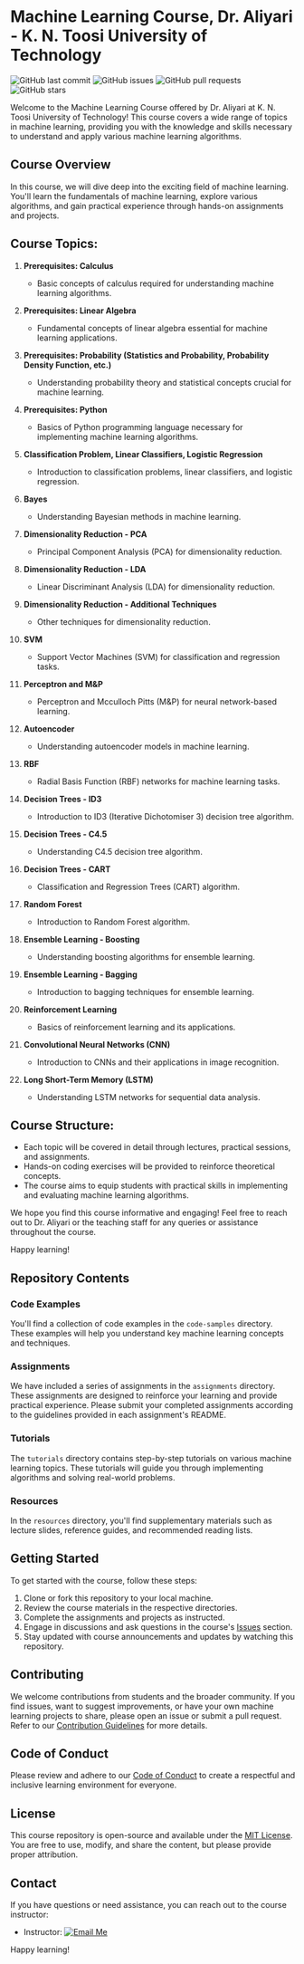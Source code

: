 # Machine Learning Course, Dr. Aliyari - K. N. Toosi University of Technology
![GitHub last commit](https://img.shields.io/github/last-commit/MJAHMADEE/MachineLearning2024W)
![GitHub issues](https://img.shields.io/github/issues/MJAHMADEE/MachineLearning2024W)
![GitHub pull requests](https://img.shields.io/github/issues-pr/MJAHMADEE/MachineLearning2024W)
![GitHub stars](https://img.shields.io/github/stars/MJAHMADEE/MachineLearning2024W?style=social)

Welcome to the Machine Learning Course offered by Dr. Aliyari at K. N. Toosi University of Technology! This course covers a wide range of topics in machine learning, providing you with the knowledge and skills necessary to understand and apply various machine learning algorithms.

## Course Overview

In this course, we will dive deep into the exciting field of machine learning. You'll learn the fundamentals of machine learning, explore various algorithms, and gain practical experience through hands-on assignments and projects.

## Course Topics:

1. **Prerequisites: Calculus**
   - Basic concepts of calculus required for understanding machine learning algorithms.

2. **Prerequisites: Linear Algebra**
   - Fundamental concepts of linear algebra essential for machine learning applications.

3. **Prerequisites: Probability (Statistics and Probability, Probability Density Function, etc.)**
   - Understanding probability theory and statistical concepts crucial for machine learning.

4. **Prerequisites: Python**
   - Basics of Python programming language necessary for implementing machine learning algorithms.

5. **Classification Problem, Linear Classifiers, Logistic Regression**
   - Introduction to classification problems, linear classifiers, and logistic regression.

6. **Bayes**
   - Understanding Bayesian methods in machine learning.

7. **Dimensionality Reduction - PCA**
   - Principal Component Analysis (PCA) for dimensionality reduction.

8. **Dimensionality Reduction - LDA**
   - Linear Discriminant Analysis (LDA) for dimensionality reduction.

9. **Dimensionality Reduction - Additional Techniques**
   - Other techniques for dimensionality reduction.

10. **SVM**
    - Support Vector Machines (SVM) for classification and regression tasks.

11. **Perceptron and M&P**
    - Perceptron and Mcculloch Pitts (M&P) for neural network-based learning.

12. **Autoencoder**
    - Understanding autoencoder models in machine learning.

13. **RBF**
    - Radial Basis Function (RBF) networks for machine learning tasks.

14. **Decision Trees - ID3**
    - Introduction to ID3 (Iterative Dichotomiser 3) decision tree algorithm.

15. **Decision Trees - C4.5**
    - Understanding C4.5 decision tree algorithm.

16. **Decision Trees - CART**
    - Classification and Regression Trees (CART) algorithm.

17. **Random Forest**
    - Introduction to Random Forest algorithm.

18. **Ensemble Learning - Boosting**
    - Understanding boosting algorithms for ensemble learning.

19. **Ensemble Learning - Bagging**
    - Introduction to bagging techniques for ensemble learning.

20. **Reinforcement Learning**
    - Basics of reinforcement learning and its applications.

21. **Convolutional Neural Networks (CNN)**
    - Introduction to CNNs and their applications in image recognition.

22. **Long Short-Term Memory (LSTM)**
    - Understanding LSTM networks for sequential data analysis.

## Course Structure:

- Each topic will be covered in detail through lectures, practical sessions, and assignments.
- Hands-on coding exercises will be provided to reinforce theoretical concepts.
- The course aims to equip students with practical skills in implementing and evaluating machine learning algorithms.

We hope you find this course informative and engaging! Feel free to reach out to Dr. Aliyari or the teaching staff for any queries or assistance throughout the course.

Happy learning!

## Repository Contents

### Code Examples

You'll find a collection of code examples in the `code-samples` directory. These examples will help you understand key machine learning concepts and techniques.

### Assignments

We have included a series of assignments in the `assignments` directory. These assignments are designed to reinforce your learning and provide practical experience. Please submit your completed assignments according to the guidelines provided in each assignment's README.

### Tutorials

The `tutorials` directory contains step-by-step tutorials on various machine learning topics. These tutorials will guide you through implementing algorithms and solving real-world problems.

### Resources

In the `resources` directory, you'll find supplementary materials such as lecture slides, reference guides, and recommended reading lists.

## Getting Started

To get started with the course, follow these steps:

1. Clone or fork this repository to your local machine.
2. Review the course materials in the respective directories.
3. Complete the assignments and projects as instructed.
4. Engage in discussions and ask questions in the course's [Issues](https://github.com/MJAHMADEE/MachineLearning2024W/issues) section.
5. Stay updated with course announcements and updates by watching this repository.

## Contributing

We welcome contributions from students and the broader community. If you find issues, want to suggest improvements, or have your own machine learning projects to share, please open an issue or submit a pull request. Refer to our [Contribution Guidelines](CONTRIBUTING.md) for more details.

## Code of Conduct

Please review and adhere to our [Code of Conduct](CODE_OF_CONDUCT.md) to create a respectful and inclusive learning environment for everyone.

## License

This course repository is open-source and available under the [MIT License](LICENSE). You are free to use, modify, and share the content, but please provide proper attribution.

## Contact

If you have questions or need assistance, you can reach out to the course instructor:

- Instructor: [![Email Me](https://img.shields.io/badge/Email%20Me-Email%20Badge-green)](mailto:ai.kntu.ac@gmail.com)

Happy learning!
